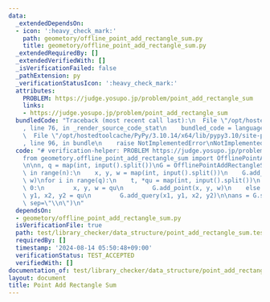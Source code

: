```yaml
---
data:
  _extendedDependsOn:
  - icon: ':heavy_check_mark:'
    path: geometory/offline_point_add_rectangle_sum.py
    title: geometory/offline_point_add_rectangle_sum.py
  _extendedRequiredBy: []
  _extendedVerifiedWith: []
  _isVerificationFailed: false
  _pathExtension: py
  _verificationStatusIcon: ':heavy_check_mark:'
  attributes:
    PROBLEM: https://judge.yosupo.jp/problem/point_add_rectangle_sum
    links:
    - https://judge.yosupo.jp/problem/point_add_rectangle_sum
  bundledCode: "Traceback (most recent call last):\n  File \"/opt/hostedtoolcache/PyPy/3.10.14/x64/lib/pypy3.10/site-packages/onlinejudge_verify/documentation/build.py\"\
    , line 76, in _render_source_code_stat\n    bundled_code = language.bundle(\n\
    \  File \"/opt/hostedtoolcache/PyPy/3.10.14/x64/lib/pypy3.10/site-packages/onlinejudge_verify/languages/python.py\"\
    , line 96, in bundle\n    raise NotImplementedError\nNotImplementedError\n"
  code: "# verification-helper: PROBLEM https://judge.yosupo.jp/problem/point_add_rectangle_sum\n\
    from geometory.offline_point_add_rectangle_sum import OfflinePointAddRectangleSum\n\
    \n\nn, q = map(int, input().split())\nG = OfflinePointAddRectangleSum()\nfor _\
    \ in range(n):\n    x, y, w = map(int, input().split())\n    G.add_point(x, y,\
    \ w)\nfor i in range(q):\n    t, *qu = map(int, input().split())\n    if t ==\
    \ 0:\n        x, y, w = qu\n        G.add_point(x, y, w)\n    else:\n        x1,\
    \ y1, x2, y2 = qu\n        G.add_query(x1, y1, x2, y2)\n\nans = G.solve()\nprint(*ans,\
    \ sep=\"\\n\")\n"
  dependsOn:
  - geometory/offline_point_add_rectangle_sum.py
  isVerificationFile: true
  path: test/library_checker/data_structure/point_add_rectangle_sum.test.py
  requiredBy: []
  timestamp: '2024-08-14 05:50:48+09:00'
  verificationStatus: TEST_ACCEPTED
  verifiedWith: []
documentation_of: test/library_checker/data_structure/point_add_rectangle_sum.test.py
layout: document
title: Point Add Rectangle Sum
---
```

